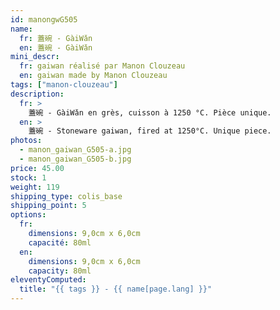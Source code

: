 ```yaml
---
id: manongwG505
name:
  fr: 蓋碗 - GàiWǎn
  en: 蓋碗 - GàiWǎn
mini_descr:
  fr: gaiwan réalisé par Manon Clouzeau
  en: gaiwan made by Manon Clouzeau
tags: ["manon-clouzeau"]
description:
  fr: >
    蓋碗 - GàiWǎn en grès, cuisson à 1250 °C. Pièce unique.
  en: >
    蓋碗 - Stoneware gaiwan, fired at 1250°C. Unique piece.
photos:
  - manon_gaiwan_G505-a.jpg
  - manon_gaiwan_G505-b.jpg
price: 45.00
stock: 1
weight: 119
shipping_type: colis_base
shipping_point: 5
options:
  fr:
    dimensions: 9,0cm x 6,0cm
    capacité: 80ml
  en:
    dimensions: 9,0cm x 6,0cm
    capacity: 80ml
eleventyComputed:
  title: "{{ tags }} - {{ name[page.lang] }}"
---
```


